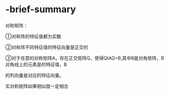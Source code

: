 # -brief-summary
###
对称矩阵：


①对称阵的特征值都为实数

②对称阵不同特征值的特征向量是正交的

③对于任意的对称矩阵A，存在正交矩阵Q，使得QtAQ=B,其中B是对角矩阵，B对角线上的元素是的特征值，B

的列向量是对应的特征向量。

实对称矩阵如果相似就一定相合
